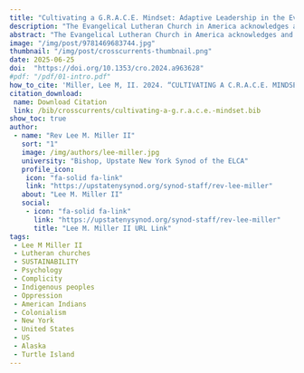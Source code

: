 ```yaml
---
title: "Cultivating a G.R.A.C.E. Mindset: Adaptive Leadership in the Evangelical Lutheran Church of America"
description: "The Evangelical Lutheran Church in America acknowledges and repents for its complicity in the harms of colonialism towards Native American and Alaska Native peoples. The church commits to undoing the ongoing evils of the Doctrine of Discovery and building right relationships with indigenous nations."
abstract: "The Evangelical Lutheran Church in America acknowledges and repents for its complicity in the harms of colonialism towards Native American and Alaska Native peoples. The church commits to undoing the ongoing evils of the Doctrine of Discovery and building right relationships with indigenous nations. The Upstate New York Synod confesses and repents for its complicity in the harm done to indigenous peoples and strives to strengthen anti-oppression efforts for justice and equity."
image: "/img/post/9781469683744.jpg"
thumbnail: "/img/post/crosscurrents-thumbnail.png"
date: 2025-06-25
doi:  "https://doi.org/10.1353/cro.2024.a963628"
#pdf: "/pdf/01-intro.pdf"
how_to_cite: 'Miller, Lee M, II. 2024. “CULTIVATING A C.R.A.C.E. MINDSET.” Cross Currents 74 (4): 404–5.'
citation_download: 
 name: Download Citation
 link: /bib/crosscurrents/cultivating-a-g.r.a.c.e.-mindset.bib
show_toc: true
author: 
 - name: "Rev Lee M. Miller II"
   sort: "1"
   image: /img/authors/lee-miller.jpg
   university: "Bishop, Upstate New York Synod of the ELCA"
   profile_icon: 
    icon: "fa-solid fa-link"
    link: "https://upstatenysynod.org/synod-staff/rev-lee-miller"
   about: "Lee M. Miller II"
   social:
    - icon: "fa-solid fa-link"
      link: "https://upstatenysynod.org/synod-staff/rev-lee-miller"
      title: "Lee M. Miller II URL Link"
tags: 
 - Lee M Miller II 
 - Lutheran churches
 - SUSTAINABILITY
 - Psychology
 - Complicity
 - Indigenous peoples
 - Oppression
 - American Indians
 - Colonialism
 - New York
 - United States
 - US
 - Alaska
 - Turtle Island
---
```

